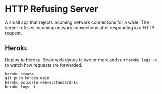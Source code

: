 # HTTP Refusing Server
A small app that rejects incoming network connections for a while. The server refuses incoming network connections after responding to a HTTP request.

## Heroku
Deploy to Heroku. Scale web dynos to two or more and run `heroku logs -t` to watch how requests are forwarded.

```
heroku create
git push heroku main
heroku ps:scale web=2:standard-1x
heroku logs -t
```

